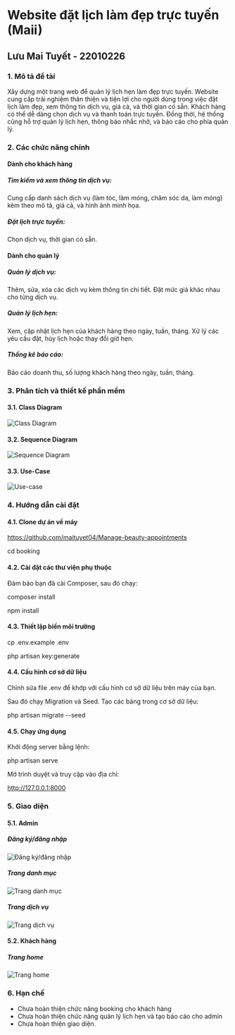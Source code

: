 
# Website đặt lịch làm đẹp trực tuyến (Maii)
## Lưu Mai Tuyết - 22010226

### 1. Mô tả đề tài

Xây dựng một trang web để quản lý lịch hẹn làm đẹp trực tuyến. Website cung cấp trải nghiệm thân thiện và tiện lợi cho người dùng trong việc đặt lịch làm đẹp, xem thông tin dịch vụ, giá cả, và thời gian có sẵn. Khách hàng có thể dễ dàng chọn dịch vụ và thanh toán trực tuyến. Đồng thời, hệ thống cũng hỗ trợ quản lý lịch hẹn, thông báo nhắc nhở, và báo cáo cho phía quản lý.

### 2. Các chức năng chính

#### Dành cho khách hàng

##### Tìm kiếm và xem thông tin dịch vụ:

Cung cấp danh sách dịch vụ (làm tóc, làm móng, chăm sóc da, làm móng) kèm theo mô tả, giá cả, và hình ảnh minh họa.

##### Đặt lịch trực tuyến:

Chọn dịch vụ, thời gian có sẵn.

#### Dành cho quản lý

##### Quản lý dịch vụ:

Thêm, sửa, xóa các dịch vụ kèm thông tin chi tiết. Đặt mức giá khác nhau cho từng dịch vụ.

##### Quản lý lịch hẹn:

Xem, cập nhật lịch hẹn của khách hàng theo ngày, tuần, tháng. Xử lý các yêu cầu đặt, hủy lịch hoặc thay đổi giờ hẹn.

##### Thống kê báo cáo:

Báo cáo doanh thu, số lượng khách hàng theo ngày, tuần, tháng.

### 3. Phân tích và thiết kế phần mềm

#### 3.1. Class Diagram
![Class Diagram](https://i.imgur.com/RnCyeMv.png)

#### 3.2. Sequence Diagram
![Sequence Diagram](https://i.imgur.com/QdUbAX7.png)

#### 3.3. Use-Case
![Use-case](https://i.imgur.com/oKPdhPY.png)

### 4. Hướng dẫn cài đặt
#### 4.1. Clone dự án về máy
https://github.com/maituyet04/Manage-beauty-appointments

cd booking

#### 4.2. Cài đặt các thư viện phụ thuộc
Đảm bảo bạn đã cài Composer, sau đó chạy:

composer install

npm install
#### 4.3. Thiết lập biến môi trường
cp .env.example .env

php artisan key:generate
#### 4.4. Cấu hình cơ sở dữ liệu
Chỉnh sửa file .env để khớp với cấu hình cơ sở dữ liệu trên máy của bạn.

Sau đó chạy Migration và Seed. Tạo các bảng trong cơ sở dữ liệu:

php artisan migrate --seed
#### 4.5. Chạy ứng dụng
Khởi động server bằng lệnh:

php artisan serve

Mở trình duyệt và truy cập vào địa chỉ:

http://127.0.0.1:8000

### 5. Giao diện
#### 5.1. Admin
##### Đăng ký/đăng nhập
![Đăng ký/đăng nhập](https://i.imgur.com/ao03l9Q.png)
##### Trang danh mục
![Trang danh mục](https://i.imgur.com/bBobwNz.png)
##### Trang dịch vụ
![Trang dịch vụ](https://i.imgur.com/HAA1Md2.png)
#### 5.2. Khách hàng
##### Trang home
![Trang home](https://i.imgur.com/jDi22Gy.png)

### 6. Hạn chế
- Chưa hoàn thiện chức năng booking cho khách hàng
- Chưa hoàn thiện chức năng quản lý lịch hẹn và tạo báo cáo cho admin
- Chưa hoàn thiện giao diện.




